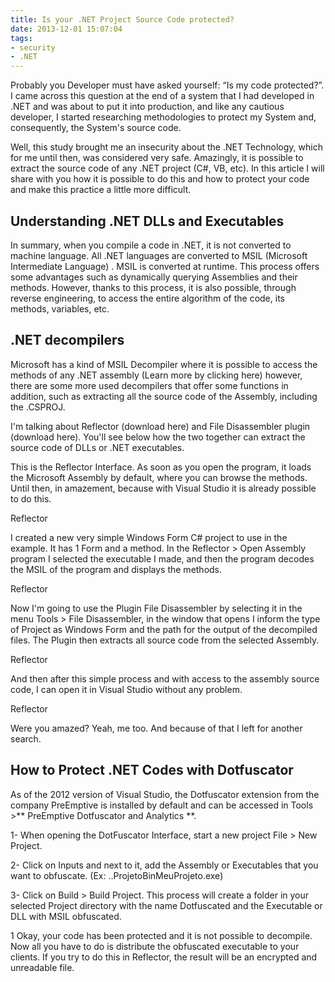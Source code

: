 ```yaml
---
title: Is your .NET Project Source Code protected?
date: 2013-12-01 15:07:04
tags: 
- security 
- .NET
---
```

Probably you Developer must have asked yourself: “Is my code protected?”. I came across this question at the end of a system that I had developed in .NET and was about to put it into production, and like any cautious developer, I started researching methodologies to protect my System and, consequently, the System's source code.

<!--more-->


Well, this study brought me an insecurity about the .NET Technology, which for me until then, was considered very safe. Amazingly, it is possible to extract the source code of any .NET project (C#, VB, etc). In this article I will share with you how it is possible to do this and how to protect your code and make this practice a little more difficult.

## Understanding .NET DLLs and Executables

In summary, when you compile a code in .NET, it is not converted to machine language. All .NET languages are converted to MSIL (Microsoft Intermediate Language) . MSIL is converted at runtime. This process offers some advantages such as dynamically querying Assemblies and their methods. However, thanks to this process, it is also possible, through reverse engineering, to access the entire algorithm of the code, its methods, variables, etc.

## .NET decompilers

Microsoft has a kind of MSIL Decompiler where it is possible to access the methods of any .NET assembly (Learn more by clicking here) however, there are some more used decompilers that offer some functions in addition, such as extracting all the source code of the Assembly, including the .CSPROJ.

I'm talking about Reflector (download here) and File Disassembler plugin (download here). You'll see below how the two together can extract the source code of DLLs or .NET executables.

This is the Reflector Interface. As soon as you open the program, it loads the Microsoft Assembly by default, where you can browse the methods. Until then, in amazement, because with Visual Studio it is already possible to do this.

Reflector

I created a new very simple Windows Form C# project to use in the example. It has 1 Form and a method. In the Reflector > Open Assembly program I selected the executable I made, and then the program decodes the MSIL of the program and displays the methods.

Reflector

Now I'm going to use the Plugin File Disassembler by selecting it in the menu Tools > File Disassembler, in the window that opens I inform the type of Project as Windows Form and the path for the output of the decompiled files. The Plugin then extracts all source code from the selected Assembly.

Reflector

And then after this simple process and with access to the assembly source code, I can open it in Visual Studio without any problem.

Reflector

Were you amazed? Yeah, me too. And because of that I left for another search.

## How to Protect .NET Codes with Dotfuscator

As of the 2012 version of Visual Studio, the Dotfuscator extension from the company PreEmptive is installed by default and can be accessed in Tools >** PreEmptive Dotfuscator and Analytics **.

1- When opening the DotFuscator Interface, start a new project File > New Project.

2- Click on Inputs and next to it, add the Assembly or Executables that you want to obfuscate.
(Ex: ..ProjetoBinMeuProjeto.exe)

3- Click on Build > Build Project. This process will create a folder in your selected Project directory with the name Dotfuscated and the Executable or DLL with MSIL obfuscated.

 

1
Okay, your code has been protected and it is not possible to decompile. Now all you have to do is distribute the obfuscated executable to your clients. If you try to do this in Reflector, the result will be an encrypted and unreadable file.